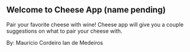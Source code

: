 ## Welcome to Cheese App (name pending)

Pair your favorite cheese with wine! Cheese app will give you a couple suggestions on what to pair your cheese with. 

By:
Mauricio Cordeiro
Ian de Medeiros 